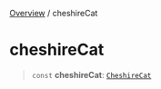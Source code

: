 [Overview](../index.md) / cheshireCat

# cheshireCat

> `const` **cheshireCat**: [`CheshireCat`](../classes/CheshireCat.md)
